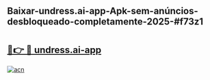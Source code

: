 ## Baixar-undress.ai-app-Apk-sem-anúncios-desbloqueado-completamente-2025-#f73z1

# <h2><a href="https://ainizakaria.my?title=undress.ai-app&ref=22M">🔗👉 🔴 undress.ai-app</a></h2>

[![acn](https://github.com/user-attachments/assets/0f9c940e-d8b0-45ae-aac7-cd30a18b3e1c)](https://ainizakaria.my?title=undress.ai-app&ref=22M)

